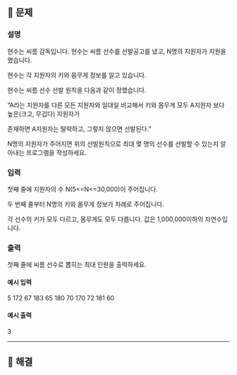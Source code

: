 ## 📍 문제

### 설명

현수는 씨름 감독입니다. 현수는 씨름 선수를 선발공고를 냈고, N명의 지원자가 지원을 했습니다.

현수는 각 지원자의 키와 몸무게 정보를 알고 있습니다.

현수는 씨름 선수 선발 원칙을 다음과 같이 정했습니다.

“A라는 지원자를 다른 모든 지원자와 일대일 비교해서 키와 몸무게 모두 A지원자 보다 높은(크고, 무겁다) 지원자가

존재하면 A지원자는 탈락하고, 그렇지 않으면 선발된다.”

N명의 지원자가 주어지면 위의 선발원칙으로 최대 몇 명의 선수를 선발할 수 있는지 알아내는 프로그램을 작성하세요.


### 입력
첫째 줄에 지원자의 수 N(5<=N<=30,000)이 주어집니다.

두 번째 줄부터 N명의 키와 몸무게 정보가 차례로 주어집니다.

각 선수의 키가 모두 다르고, 몸무게도 모두 다릅니다. 값은 1,000,000이하의 자연수입니다.


### 출력
첫째 줄에 씨름 선수로 뽑히는 최대 인원을 출력하세요.

#### 예시 입력
5
172 67
183 65
180 70
170 72
181 60

#### 예시 출력
3

---

## 📍 해결
